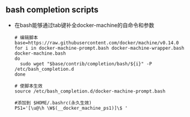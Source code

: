 ## bash completion scripts

- 在bash能够通过tab键补全docker-machine的自命令和参数

  ```shell
  # 编辑脚本
  base=https://raw.githubusercontent.com/docker/machine/v0.14.0
  for i in docker-machine-prompt.bash docker-machine-wrapper.bash docker-machine.bash
  do
    sudo wget "$base/contrib/completion/bash/${i}" -P /etc/bash_completion.d
  done
  
  # 使脚本生效
  source /etc/bash_completion.d/docker-machine-prompt.bash
  
  #添加到 $HOME/.bashrc(永久生效)
  PS1='[\u@\h \W$(__docker_machine_ps1)]\$ '
  
  ```

  
